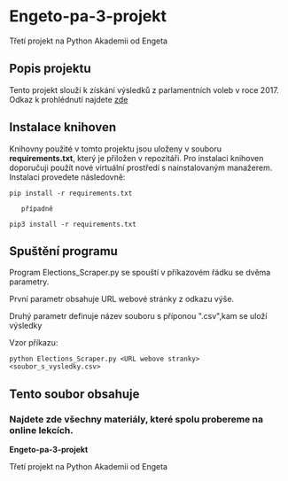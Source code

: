 # Engeto-pa-3-projekt
Třetí projekt na Python Akademii od Engeta
## Popis projektu
Tento projekt slouží k získání výsledků z parlamentních voleb v roce 2017.
Odkaz k prohlédnutí najdete [zde](https://volby.cz/pls/ps2017nss/ps3?xjazyk=CZ)
## Instalace knihoven
Knihovny použité v tomto projektu jsou uloženy v souboru **requirements.txt**, který je přiložen v repozitáři.
Pro instalaci knihoven doporučuji použít nové virtuální prostředí s nainstalovaným manažerem.
Instalaci provedete následovně:

``` pip install -r requirements.txt ```

       případně

``` pip3 install -r requirements.txt ```

## Spuštění programu
Program Elections_Scraper.py se spouští v příkazovém řádku se dvěma parametry.

První parametr obsahuje URL webové stránky z odkazu výše.

Druhý parametr definuje název souboru s příponou ".csv",kam se uloží výsledky

Vzor příkazu:

```python Elections_Scraper.py <URL webove stranky> <soubor_s_vysledky.csv>```






Tento soubor obsahuje 
---

### Najdete zde všechny materiály, které spolu probereme na online lekcích.



**Engeto-pa-3-projekt**

Třetí projekt na Python Akademii od Engeta
